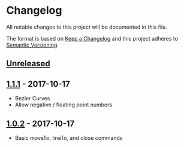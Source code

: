 # Changelog
All notable changes to this project will be documented in this file.

The format is based on [Keep a Changelog](http://keepachangelog.com/en/1.0.0/)
and this project adheres to [Semantic Versioning](http://semver.org/spec/v2.0.0.html).

## [Unreleased]

## [1.1.1] - 2017-10-17
* Bezier Curves
* Allow negative / floating point numbers

## [1.0.2] - 2017-10-17
* Basic moveTo, lineTo, and close commands

[Unreleased]: https://github.com/ksm2/svg-parse/compare/v1.1.1...HEAD
[1.1.1]: https://github.com/ksm2/svg-parse/compare/v1.0.2...v1.1.1
[1.0.2]: https://github.com/ksm2/svg-parse/compare/10ebde2e0dea2845bada8418f8d8b835a54fab08..v1.0.2
